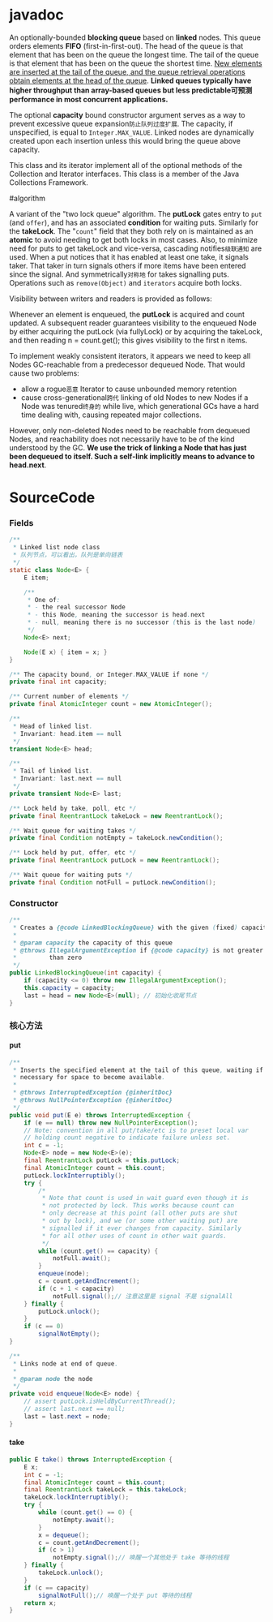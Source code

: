 # javadoc

An optionally-bounded **blocking queue** based on **linked** nodes. This queue orders elements **FIFO** (first-in-first-out). The head of the queue is that element that has been on the queue the longest time. The tail of the queue is that element that has been on the queue the shortest time. <u>New elements are inserted at the tail of the queue, and the queue retrieval operations obtain elements at the head of the queue</u>. **Linked queues typically have higher throughput than array-based queues but less predictable可预测 performance in most concurrent applications.**

The optional **capacity** bound constructor argument serves as a way to prevent excessive queue expansion`防止队列过度扩展`. The capacity, if unspecified, is equal to `Integer.MAX_VALUE`. Linked nodes are dynamically created upon each insertion unless this would bring the queue above capacity.

This class and its iterator implement all of the optional methods of the Collection and Iterator interfaces.
This class is a member of the Java Collections Framework.

#algorithm

A variant of the "two lock queue" algorithm. The **putLock** gates entry to `put` (and `offer`), and has an associated **condition** for waiting puts. Similarly for the **takeLock**. The "`count`" field that they both rely on is maintained as an **atomic** to avoid needing to get both locks in most cases. Also, to minimize need for puts to get takeLock and vice-versa, cascading notifies`级联通知` are used. When a put notices that it has enabled at least one take, it signals taker. That taker in turn signals others if more items have been entered since the signal. And symmetrically`对称地` for takes signalling puts. Operations such as `remove(Object)` and `iterators` acquire both locks. 

Visibility between writers and readers is provided as follows: 

Whenever an element is enqueued, the **putLock** is acquired and count updated. A subsequent reader guarantees visibility to the enqueued Node by either acquiring the putLock (via fullyLock) or by acquiring the takeLock, and then reading n = count.get(); this gives visibility to the first n items. 

To implement weakly consistent iterators, it appears we need to keep all Nodes GC-reachable from a predecessor dequeued Node. That would cause two problems:

- allow a rogue`恶意` Iterator to cause unbounded memory retention 
- cause cross-generational`跨代` linking of old Nodes to new Nodes if a Node was tenured`终身的` while live, which generational GCs have a hard time dealing with, causing repeated major collections. 

However, only non-deleted Nodes need to be reachable from dequeued Nodes, and reachability does not necessarily have to be of the kind understood by the GC. **We use the trick of linking a Node that has just been dequeued to itself. Such a self-link implicitly means to advance to head.next**.

# SourceCode

### Fields

```java
/**
 * Linked list node class
 * 队列节点，可以看出，队列是单向链表
 */
static class Node<E> {
    E item;

    /**
     * One of:
     * - the real successor Node
     * - this Node, meaning the successor is head.next
     * - null, meaning there is no successor (this is the last node)
     */
    Node<E> next;

    Node(E x) { item = x; }
}

/** The capacity bound, or Integer.MAX_VALUE if none */
private final int capacity;

/** Current number of elements */
private final AtomicInteger count = new AtomicInteger();

/**
 * Head of linked list.
 * Invariant: head.item == null
 */
transient Node<E> head;

/**
 * Tail of linked list.
 * Invariant: last.next == null
 */
private transient Node<E> last;

/** Lock held by take, poll, etc */
private final ReentrantLock takeLock = new ReentrantLock();

/** Wait queue for waiting takes */
private final Condition notEmpty = takeLock.newCondition();

/** Lock held by put, offer, etc */
private final ReentrantLock putLock = new ReentrantLock();

/** Wait queue for waiting puts */
private final Condition notFull = putLock.newCondition();
```

### Constructor

```java
/**
 * Creates a {@code LinkedBlockingQueue} with the given (fixed) capacity.
 *
 * @param capacity the capacity of this queue
 * @throws IllegalArgumentException if {@code capacity} is not greater
 *         than zero
 */
public LinkedBlockingQueue(int capacity) {
    if (capacity <= 0) throw new IllegalArgumentException();
    this.capacity = capacity;
    last = head = new Node<E>(null); // 初始化收尾节点
}
```

### 核心方法

#### put

```java
/**
 * Inserts the specified element at the tail of this queue, waiting if
 * necessary for space to become available.
 *
 * @throws InterruptedException {@inheritDoc}
 * @throws NullPointerException {@inheritDoc}
 */
public void put(E e) throws InterruptedException {
    if (e == null) throw new NullPointerException();
    // Note: convention in all put/take/etc is to preset local var
    // holding count negative to indicate failure unless set.
    int c = -1;
    Node<E> node = new Node<E>(e);
    final ReentrantLock putLock = this.putLock;
    final AtomicInteger count = this.count;
    putLock.lockInterruptibly();
    try {
        /*
         * Note that count is used in wait guard even though it is
         * not protected by lock. This works because count can
         * only decrease at this point (all other puts are shut
         * out by lock), and we (or some other waiting put) are
         * signalled if it ever changes from capacity. Similarly
         * for all other uses of count in other wait guards.
         */
        while (count.get() == capacity) {
            notFull.await();
        }
        enqueue(node);
        c = count.getAndIncrement();
        if (c + 1 < capacity)
            notFull.signal();// 注意这里是 signal 不是 signalAll
    } finally {
        putLock.unlock();
    }
    if (c == 0)
        signalNotEmpty();
}
```

```java
/**
 * Links node at end of queue.
 *
 * @param node the node
 */
private void enqueue(Node<E> node) {
    // assert putLock.isHeldByCurrentThread();
    // assert last.next == null;
    last = last.next = node;
}
```

#### take

```java
public E take() throws InterruptedException {
    E x;
    int c = -1;
    final AtomicInteger count = this.count;
    final ReentrantLock takeLock = this.takeLock;
    takeLock.lockInterruptibly();
    try {
        while (count.get() == 0) {
            notEmpty.await();
        }
        x = dequeue();
        c = count.getAndDecrement();
        if (c > 1)
            notEmpty.signal();// 唤醒一个其他处于 take 等待的线程
    } finally {
        takeLock.unlock();
    }
    if (c == capacity)
        signalNotFull();// 唤醒一个处于 put 等待的线程
    return x;
}
```